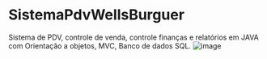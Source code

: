 # SistemaPdvWellsBurguer
Sistema de PDV, controle de venda, controle finanças e relatórios em JAVA com Orientação a objetos, MVC, Banco de dados SQL.
![image](https://user-images.githubusercontent.com/48020517/65880832-d0299200-e368-11e9-8788-67296ce14f19.png)
